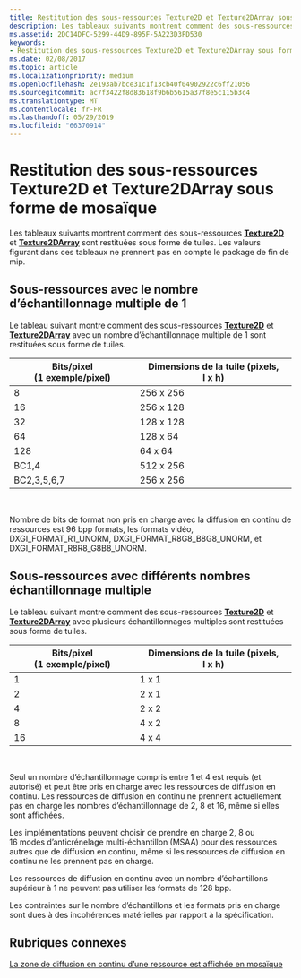 ```yaml
---
title: Restitution des sous-ressources Texture2D et Texture2DArray sous forme de mosaïque
description: Les tableaux suivants montrent comment des sous-ressources Texture2D et Texture2DArray sont restituées sous forme de tuiles.
ms.assetid: 2DC14DFC-5299-44D9-895F-5A223D3FD530
keywords:
- Restitution des sous-ressources Texture2D et Texture2DArray sous forme de mosaïque
ms.date: 02/08/2017
ms.topic: article
ms.localizationpriority: medium
ms.openlocfilehash: 2e193ab7bce31c1f13cb40f04902922c6ff21056
ms.sourcegitcommit: ac7f3422f8d83618f9b6b5615a37f8e5c115b3c4
ms.translationtype: MT
ms.contentlocale: fr-FR
ms.lasthandoff: 05/29/2019
ms.locfileid: "66370914"
---
```

# <a name="texture2d-and-texture2darray-subresource-tiling"></a>Restitution des sous-ressources Texture2D et Texture2DArray sous forme de mosaïque


Les tableaux suivants montrent comment des sous-ressources [**Texture2D**](https://docs.microsoft.com/windows/desktop/direct3dhlsl/sm5-object-texture2d) et [**Texture2DArray**](https://docs.microsoft.com/windows/desktop/direct3dhlsl/sm5-object-texture2darray) sont restituées sous forme de tuiles. Les valeurs figurant dans ces tableaux ne prennent pas en compte le package de fin de mip.

## <a name="span-idsubresources-with-multisample-counts-of-1spanspan-idsubresources-with-multisample-counts-of-1spanspan-idsubresources-with-multisample-counts-of-1spansubresources-with-multisample-counts-of-1"></a><span id="Subresources-with-multisample-counts-of-1"></span><span id="subresources-with-multisample-counts-of-1"></span><span id="SUBRESOURCES-WITH-MULTISAMPLE-COUNTS-OF-1"></span>Sous-ressources avec le nombre d’échantillonnage multiple de 1


Le tableau suivant montre comment des sous-ressources [**Texture2D**](https://docs.microsoft.com/windows/desktop/direct3dhlsl/sm5-object-texture2d) et [**Texture2DArray**](https://docs.microsoft.com/windows/desktop/direct3dhlsl/sm5-object-texture2darray) avec un nombre d’échantillonnage multiple de 1 sont restituées sous forme de tuiles.

| Bits/pixel (1 exemple/pixel) | Dimensions de la tuile (pixels, l x h) |
|-----------------------------|-------------------------------|
| 8                           | 256 x 256                       |
| 16                          | 256 x 128                       |
| 32                          | 128 x 128                       |
| 64                          | 128 x 64                        |
| 128                         | 64 x 64                         |
| BC1,4                       | 512 x 256                       |
| BC2,3,5,6,7                 | 256 x 256                       |

 

Nombre de bits de format non pris en charge avec la diffusion en continu de ressources est 96 bpp formats, les formats vidéo, DXGI\_FORMAT\_R1\_UNORM, DXGI\_FORMAT\_R8G8\_B8G8\_UNORM, et DXGI\_FORMAT\_R8R8\_G8B8\_UNORM.

## <a name="span-idsubresources-with-various-multisample-countsspanspan-idsubresources-with-various-multisample-countsspanspan-idsubresources-with-various-multisample-countsspansubresources-with-various-multisample-counts"></a><span id="Subresources-with-various-multisample-counts"></span><span id="subresources-with-various-multisample-counts"></span><span id="SUBRESOURCES-WITH-VARIOUS-MULTISAMPLE-COUNTS"></span>Sous-ressources avec différents nombres échantillonnage multiple


Le tableau suivant montre comment des sous-ressources [**Texture2D**](https://docs.microsoft.com/windows/desktop/direct3dhlsl/sm5-object-texture2d) et [**Texture2DArray**](https://docs.microsoft.com/windows/desktop/direct3dhlsl/sm5-object-texture2darray) avec plusieurs échantillonnages multiples sont restituées sous forme de tuiles.

| Bits/pixel (1 exemple/pixel) | Dimensions de la tuile (pixels, l x h) |
|-----------------------------|-------------------------------|
| 1                           | 1 x 1                           |
| 2                           | 2 x 1                           |
| 4                           | 2 x 2                           |
| 8                           | 4 x 2                           |
| 16                          | 4 x 4                           |

 

Seul un nombre d’échantillonnage compris entre 1 et 4 est requis (et autorisé) et peut être pris en charge avec les ressources de diffusion en continu. Les ressources de diffusion en continu ne prennent actuellement pas en charge les nombres d’échantillonnage de 2, 8 et 16, même si elles sont affichées.

Les implémentations peuvent choisir de prendre en charge 2, 8 ou 16 modes d’anticrénelage multi-échantillon (MSAA) pour des ressources autres que de diffusion en continu, même si les ressources de diffusion en continu ne les prennent pas en charge.

Les ressources de diffusion en continu avec un nombre d’échantillons supérieur à 1 ne peuvent pas utiliser les formats de 128 bpp.

Les contraintes sur le nombre d’échantillons et les formats pris en charge sont dues à des incohérences matérielles par rapport à la spécification.

## <a name="span-idrelated-topicsspanrelated-topics"></a><span id="related-topics"></span>Rubriques connexes


[La zone de diffusion en continu d’une ressource est affichée en mosaïque](how-a-streaming-resource-s-area-is-tiled.md)

 

 





